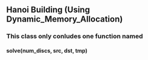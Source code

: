 ## Hanoi Building (Using Dynamic_Memory_Allocation)
### This class only conludes one function named 
#### solve(num_discs, src, dst, tmp)
